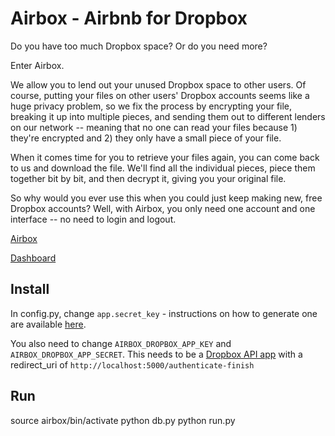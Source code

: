 # Airbox - Airbnb for Dropbox

Do you have too much Dropbox space? Or do you need more?

Enter Airbox.

We allow you to lend out your unused Dropbox space to other users. Of course, putting your files on other users' Dropbox accounts seems like a huge privacy problem, so we fix the process by encrypting your file, breaking it up into multiple pieces, and sending them out to different lenders on our network -- meaning that no one can read your files because 1) they're encrypted and 2) they only have a small piece of your file.

When it comes time for you to retrieve your files again, you can come back to us and download the file. We'll find all the individual pieces, piece them together bit by bit, and then decrypt it, giving you your original file.

So why would you ever use this when you could just keep making new, free Dropbox accounts? Well, with Airbox, you only need one account and one interface -- no need to login and logout.

[Airbox](http://i.imgur.com/vkGXblD.png)

[Dashboard](http://i.imgur.com/3HqUrpW.png)

## Install

In config.py, change `app.secret_key` - instructions on how to generate one are available [here](http://flask.pocoo.org/docs/0.10/quickstart/#sessions).

You also need to change `AIRBOX_DROPBOX_APP_KEY` and `AIRBOX_DROPBOX_APP_SECRET`. This needs to be a [Dropbox API app](https://www.dropbox.com/developers/apps) with a redirect_uri of `http://localhost:5000/authenticate-finish`

## Run

  source airbox/bin/activate
  python db.py
  python run.py
